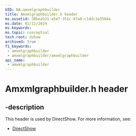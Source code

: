 ```yaml
---
UID: NA:amxmlgraphbuilder
title: Amxmlgraphbuilder.h header
ms.assetid: 30bea521-a5e7-351c-b7a0-c1ddc3a3584a
ms.date: 01/11/2019
ms.keywords: 
ms.topic: conceptual
tech.root: dshow
archived: true
f1_keywords:
 - amxmlgraphbuilder
 - amxmlgraphbuilder/amxmlgraphbuilder
api_name:
 - amxmlgraphbuilder
---
```


# Amxmlgraphbuilder.h header


## -description

This header is used by DirectShow. For more information, see:

- [DirectShow](../_dshow/index.md)

